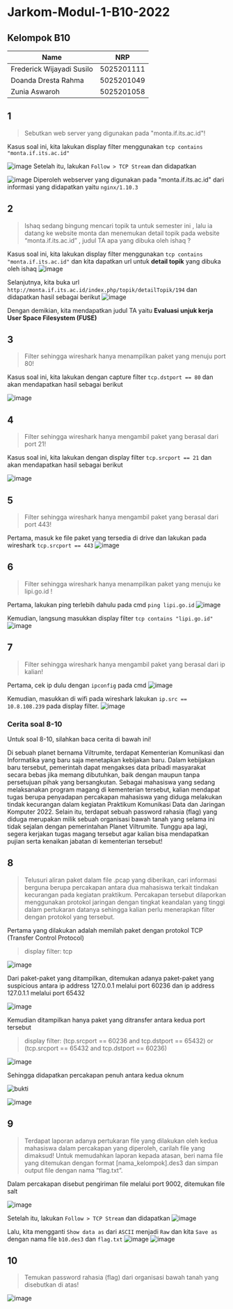 # Jarkom-Modul-1-B10-2022

## Kelompok B10
| Name                      | NRP        | 
| ------------------------- | ---------- |
| Frederick Wijayadi Susilo | 5025201111 |
| Doanda Dresta Rahma       | 5025201049 |
| Zunia Aswaroh             | 5025201058 |

## 1
> Sebutkan web server yang digunakan pada "monta.if.its.ac.id"! 

Kasus soal ini, kita lakukan display filter menggunakan `tcp contains "monta.if.its.ac.id"`

![image](https://user-images.githubusercontent.com/67154280/191028336-49bb3a43-4e3c-4b14-b3ed-ed307957eced.png)
Setelah itu, lakukan `Follow > TCP Stream` dan didapatkan

![image](https://user-images.githubusercontent.com/67154280/191028414-aa5d941a-a1a2-4ce4-ade8-45463fe8bdc4.png)
Diperoleh webserver yang digunakan pada "monta.if.its.ac.id" dari informasi yang didapatkan yaitu `nginx/1.10.3`

## 2
> Ishaq sedang bingung mencari topik ta untuk semester ini , lalu ia datang ke website monta dan menemukan detail topik pada website “monta.if.its.ac.id” , judul TA apa yang dibuka oleh ishaq ?

Kasus soal ini, kita lakukan display filter menggunakan `tcp contains "monta.if.its.ac.id"` dan kita dapatkan url untuk **detail topik** yang dibuka oleh ishaq
![image](https://user-images.githubusercontent.com/67154280/191036247-7edf2c5c-1ce3-44d9-92a2-942dd0b6aefa.png)

Selanjutnya, kita buka url `http://monta.if.its.ac.id/index.php/topik/detailTopik/194` dan didapatkan hasil sebagai berikut
![image](https://user-images.githubusercontent.com/67154280/191053491-2eeaa20f-a054-42e8-ad78-b35b5f3e6b13.png)

Dengan demikian, kita mendapatkan judul TA yaitu **Evaluasi unjuk kerja User Space Filesystem (FUSE)**

## 3
> Filter sehingga wireshark hanya menampilkan paket yang menuju port 80!

Kasus soal ini, kita lakukan dengan capture filter `tcp.dstport == 80` dan akan mendapatkan hasil sebagai berikut

![image](https://user-images.githubusercontent.com/67154280/191031218-18699a9f-1798-4935-b4a8-ec212a29cbfb.png)

## 4
> Filter sehingga wireshark hanya mengambil paket yang berasal dari port 21!

Kasus soal ini, kita lakukan dengan display filter `tcp.srcport == 21` dan akan mendapatkan hasil sebagai berikut

![image](https://user-images.githubusercontent.com/67154280/191030656-a4fa7858-c8c8-4d4a-a0ad-36d5b0181df7.png)

## 5
> Filter sehingga wireshark hanya mengambil paket yang berasal dari port 443!

Pertama, masuk ke file paket yang tersedia di drive dan lakukan pada wireshark `tcp.srcport == 443`
![image](https://github.com/WantToBePro31/Jarkom-Modul-1-B10-2022/blob/main/No.5%20Jarkom.png)

## 6
> Filter sehingga wireshark hanya menampilkan paket yang menuju ke lipi.go.id !

Pertama, lakukan ping terlebih dahulu pada cmd `ping lipi.go.id`
![image](https://github.com/WantToBePro31/Jarkom-Modul-1-B10-2022/blob/main/CMD.png)

Kemudian, langsung masukkan display filter `tcp contains "lipi.go.id"`
![image](https://github.com/WantToBePro31/Jarkom-Modul-1-B10-2022/blob/main/No.6%20Jarkom.png)

## 7
> Filter sehingga wireshark hanya mengambil paket yang berasal dari ip kalian!

Pertama, cek ip dulu dengan `ipconfig` pada cmd 
![image](https://github.com/WantToBePro31/Jarkom-Modul-1-B10-2022/blob/main/CMD2.png)

Kemudian, masukkan di wifi pada wireshark lakukan `ip.src == 10.8.108.239` pada display filter.
![image](https://github.com/WantToBePro31/Jarkom-Modul-1-B10-2022/blob/main/No.7%20Jarkom.png)


### Cerita soal 8-10
Untuk soal 8-10, silahkan baca cerita di bawah ini!

Di sebuah planet bernama Viltrumite, terdapat Kementerian Komunikasi dan Informatika yang baru saja menetapkan kebijakan baru. Dalam kebijakan baru tersebut, pemerintah dapat mengakses data pribadi masyarakat secara bebas jika memang dibutuhkan, baik dengan maupun tanpa persetujuan pihak yang bersangkutan. Sebagai mahasiswa yang sedang melaksanakan program magang di kementerian tersebut, kalian mendapat tugas berupa penyadapan percakapan mahasiswa yang diduga melakukan tindak kecurangan dalam kegiatan Praktikum Komunikasi Data dan Jaringan Komputer 2022. Selain itu, terdapat sebuah password rahasia (flag) yang diduga merupakan milik sebuah organisasi bawah tanah yang selama ini tidak sejalan dengan pemerintahan Planet Viltrumite. Tunggu apa lagi, segera kerjakan tugas magang tersebut agar kalian bisa mendapatkan pujian serta kenaikan jabatan di kementerian tersebut!


## 8
> Telusuri aliran paket dalam file .pcap yang diberikan, cari informasi berguna berupa percakapan antara dua mahasiswa terkait tindakan kecurangan pada kegiatan praktikum. Percakapan tersebut dilaporkan menggunakan protokol jaringan dengan tingkat keandalan yang tinggi dalam pertukaran datanya sehingga kalian perlu menerapkan filter dengan protokol yang tersebut.

Pertama yang dilakukan adalah memilah paket dengan protokol TCP (Transfer Control Protocol)
> display filter: tcp

![image](https://user-images.githubusercontent.com/66405353/191034048-7a849aaf-1c3e-4d9e-854f-e9d4825b7ddd.png)

Dari paket-paket yang ditampilkan, ditemukan adanya paket-paket yang suspicious antara ip address 127.0.0.1 melalui port 60236 dan ip address 127.0.1.1 melalui port 65432

![image](https://user-images.githubusercontent.com/66405353/191034174-c7da38ef-0c29-495a-8a42-1f12928af47a.png)

Kemudian ditampilkan hanya paket yang ditransfer antara kedua port tersebut
> display filter: (tcp.srcport == 60236 and tcp.dstport == 65432) or (tcp.srcport == 65432 and tcp.dstport == 60236)

![image](https://user-images.githubusercontent.com/66405353/191035982-df74f548-98ea-44e0-a09b-abe30ccdb705.png)

Sehingga didapatkan percakapan penuh antara kedua oknum

![bukti](https://user-images.githubusercontent.com/66405353/191038482-0e3a4621-831d-4740-96b4-686d5622abe9.png)

![image](https://user-images.githubusercontent.com/67154280/191054513-103a26ad-f41a-4c1c-a478-859b36cbea34.png)

## 9
> Terdapat laporan adanya pertukaran file yang dilakukan oleh kedua mahasiswa dalam percakapan yang diperoleh, carilah file yang dimaksud! Untuk memudahkan laporan kepada atasan, beri nama file yang ditemukan dengan format [nama_kelompok].des3 dan simpan output file dengan nama “flag.txt”.

Dalam percakapan disebut pengiriman file melalui port 9002, ditemukan file salt

![image](https://user-images.githubusercontent.com/66405353/191043635-000c2b61-cebe-47f6-89c2-bd3c2036bfc8.png)

Setelah itu, lakukan `Follow > TCP Stream` dan didapatkan
![image](https://user-images.githubusercontent.com/66405353/191046138-1d87d8ff-748f-459e-9a21-77dab998f105.png)

Lalu, kita mengganti `Show data as` dari `ASCII` menjadi `Raw` dan kita `Save as` dengan nama file `b10.des3` dan `flag.txt`
![image](https://user-images.githubusercontent.com/66405353/191046161-e0c3ee96-e0dc-42ee-894a-052dc0e4b5c4.png)
![image](https://user-images.githubusercontent.com/66405353/191046170-eabf3187-d5c0-4c68-ad6d-2e3530652624.png)


## 10
> Temukan password rahasia (flag) dari organisasi bawah tanah yang disebutkan di atas!

![image](https://user-images.githubusercontent.com/66405353/191048143-72c8366f-d2c7-4252-adb3-0295167d22cc.png)
